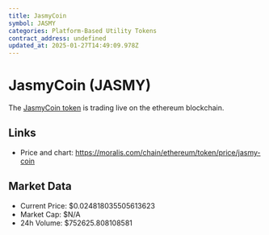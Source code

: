 ```yaml
---
title: JasmyCoin
symbol: JASMY
categories: Platform-Based Utility Tokens
contract_address: undefined
updated_at: 2025-01-27T14:49:09.978Z
---
```


# JasmyCoin (JASMY)
The [JasmyCoin token](https://moralis.com/chain/ethereum/token/price/jasmy-coin) is trading live on the ethereum blockchain.

## Links
- Price and chart: https://moralis.com/chain/ethereum/token/price/jasmy-coin

## Market Data
- Current Price: $0.024818035505613623
- Market Cap: $N/A
- 24h Volume: $752625.808108581
